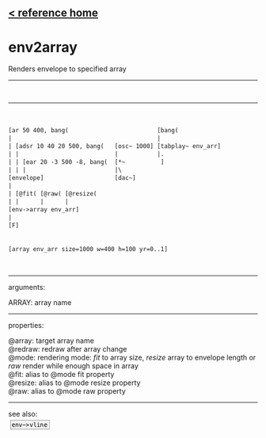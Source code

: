 [< reference home](ceammc_lib.html)
---

# env2array


Renders envelope to specified array

---

<br>


---


```


[ar 50 400, bang(                         [bang(
|                                         |
| [adsr 10 40 20 500, bang(   [osc~ 1000] [tabplay~ env_arr]
| |                           |           |.
| | [ear 20 -3 500 -8, bang(  [*~          ]
| | |                         |\
[envelope]                    [dac~]
|
| [@fit( [@raw( [@resize(
| |      |      |
[env->array env_arr]
|
[F]


[array env_arr size=1000 w=400 h=100 yr=0..1]

            
```

---
arguments:

ARRAY: array name<br>

---
properties:

@array: target array name<br>
@redraw: redraw after array
            change<br>
@mode: rendering
            mode: *fit* to array size, *resize* array to envelope length or *raw* render while
            enough space in array<br>
@fit: alias to @mode fit property<br>
@resize: alias to @mode resize property<br>
@raw: alias to @mode raw property<br>

---
see also:<br>
[![env-&gt;vline](img/object_env-&gt;vline.png)](env->vline.html)
